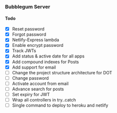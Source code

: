 ### Bubblegum Server

#### Todo

- [x] Reset password
- [x] Forgot password
- [x] Netlify-Express lambda
- [x] Enable encrypt password
- [x] Track JWTs
- [x] Add status & active date for all apps
- [x] Add compound indexes for Posts
- [x] Add support for email
- [ ] Change the project structure architecture for DOT
- [ ] Change password
- [ ] Activate account from email
- [ ] Advance search for posts
- [ ] Set expiry for JWT
- [ ] Wrap all controllers in try..catch
- [ ] Single command to deploy to heroku and netlify
